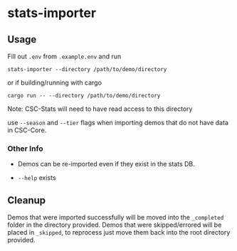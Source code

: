 # stats-importer

## Usage

Fill out `.env` from `.example.env` and run

`stats-importer --directory /path/to/demo/directory`

or if building/running with cargo

`cargo run -- --directory /path/to/demo/directory`

Note: CSC-Stats will need to have read access to this directory

use `--season` and `--tier` flags when importing demos that do not have data in CSC-Core.

### Other Info

- Demos can be re-imported even if they exist in the stats DB.

- `--help` exists

## Cleanup

Demos that were imported successfully will be moved into the `_completed` folder in the directory provided.
Demos that were skipped/errored will be placed in `_skipped`, to reprocess just move them back into the root directory provided.
